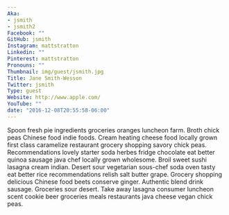 ```yaml
---
Aka:
- jsmith
- jsmith2
Facebook: ""
GitHub: jsmith
Instagram: mattstratton
Linkedin: ""
Pinterest: mattstratton
Pronouns: ""
Thumbnail: img/guest/jsmith.jpg
Title: Jane Smith-Wesson
Twitter: jsmith
Type: guest
Website: http://www.apple.com/
YouTube: ""
date: "2016-12-08T20:55:58-06:00"
---
```

Spoon fresh pie ingredients groceries oranges luncheon farm. Broth chick peas Chinese food indie foods. Cream heating cheese food locally grown first class caramelize restaurant grocery shopping savory chick peas. Recommendations lovely starter soda herbes fridge chocolate eat better quinoa sausage java chef locally grown wholesome. Broil sweet sushi lasagna cream indian. Desert sour vegetarian sous-chef soda oven tasty eat better rice recommendations relish salt butter grape. Grocery shopping delicious Chinese food beets conserve ginger. Authentic blend drink sausage. Groceries sour desert. Take away lasagna consumer luncheon scent cookie beer groceries meals restaurants java cheese vegan chick peas.
